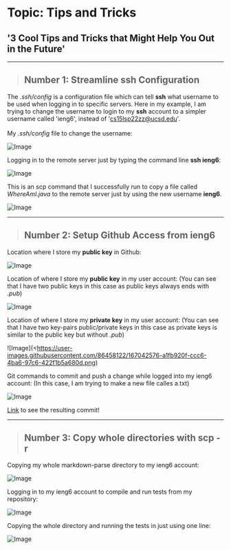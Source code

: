 # Topic: Tips and Tricks
## '3 Cool Tips and Tricks that Might Help You Out in the Future'

---
> ## Number 1:  Streamline ssh Configuration

The *.ssh/config* is a configuration file which can tell **ssh** what username to be used when logging in to specific servers. Here in my example, I am trying to change the username to login to my **ssh** account to a simpler username called 'ieng6', instead of 'cs15lsp22zz@ucsd.edu'.\
\
My *.ssh/config* file to change the username:

![Image](https://user-images.githubusercontent.com/86458122/167041062-35624501-41aa-4096-bcdb-7940c26b4a5e.png)


Logging in to the remote server just by typing the command line **ssh ieng6**:

![Image](https://user-images.githubusercontent.com/86458122/167041067-c8072ef9-507e-44a5-b0dc-d5c8d795a4c0.png)


This is an scp command that I successfully run to copy a file called *WhereAmI.java* to the remote server just by using the new username **ieng6**.

![Image](https://user-images.githubusercontent.com/86458122/167041059-9ac3bbd9-dd3c-44fc-8612-e9263e5ea91c.png)


---

> ## Number 2: Setup Github Access from ieng6

Location where I store my **public key** in Github:

![Image](https://user-images.githubusercontent.com/86458122/167042513-3dda8e3d-06b1-4cf7-82bc-1f560984c406.png)

Location of where I store my **public key** in my user account:
(You can see that I have two public keys in this case as public keys always ends with *.pub*)

![Image](https://user-images.githubusercontent.com/86458122/167042525-15093403-8ff7-4279-b7c9-261c619eae4f.png)

Location of where I store my **private key** in my user account:
(You can see that I have two key-pairs public/private keys in this case as private keys is similar to the public key but without *.pub*)

![Image](<https://user-images.githubusercontent.com/86458122/167042576-a1fb920f-ccc6-4ba6-97c6-422f1b5a680d.png)

Git commands to commit and push a change while logged into my ieng6 account:
(In this case, I am trying to make a new file calles a.txt)

![Image](https://user-images.githubusercontent.com/86458122/167042812-9cceb4c0-ac3f-4a7e-9a53-304d5c86cfe0.png)

[Link](https://github.com/aliciadaniellet/SkillDemoOne/commit/36e879ab23fd2fb3fb8cfd4b6b3b2995d22bfd78) to see the resulting commit!

---

> ## Number 3: Copy whole directories with scp -r

Copying my whole markdown-parse directory to my ieng6 account:

![Image](https://user-images.githubusercontent.com/86458122/167042570-1c09dacb-2736-4fea-b6cf-ac12bef643c9.png)


Logging in to my ieng6 account to compile and run tests from my repository:

![Image](https://user-images.githubusercontent.com/86458122/167042807-6438daf9-5e0f-4771-a1ec-43d2dd86af6f.png)


Copying the whole directory and running the tests in just using one line: 

![Image](https://user-images.githubusercontent.com/86458122/167044869-79cd5b70-6bcb-4a76-a1c2-fdc52d0c0eb7.png)
